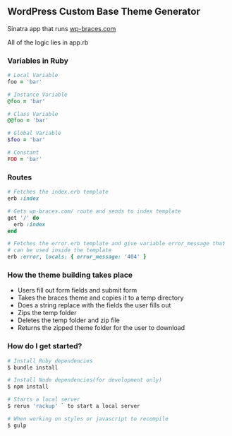 ## WordPress Custom Base Theme Generator

Sinatra app that runs <a href="http://wp-braces.com">wp-braces.com</a>

All of the logic lies in app.rb

### Variables in Ruby

```ruby
# Local Variable
foo = 'bar'

# Instance Variable
@foo = 'bar'

# Class Variable
@@foo = 'bar'

# Global Variable
$foo = 'bar'

# Constant
FOO = 'bar'
```

### Routes

```ruby
# Fetches the index.erb template
erb :index

# Gets wp-braces.com/ route and sends to index template
get '/' do
  erb :index
end

# Fetches the error.erb template and give variable error_message that
# can be used inside the template
erb :error, locals: { error_message: '404' }
```

### How the theme building takes place

- Users fill out form fields and submit form
- Takes the braces theme and copies it to a temp directory
- Does a string replace with the fields the user fills out
- Zips the temp folder
- Deletes the temp folder and zip file
- Returns the zipped theme folder for the user to download

### How do I get started?

```bash
# Install Ruby dependencies
$ bundle install

# Install Node dependencies(for development only)
$ npm install

# Starts a local server
$ rerun 'rackup' ` to start a local server

# When working on styles or javascript to recompile
$ gulp
```